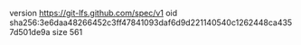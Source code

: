 version https://git-lfs.github.com/spec/v1
oid sha256:3e6daa48266452c3ff47841093daf6d9d221140540c1262448ca4357d501de9a
size 561
